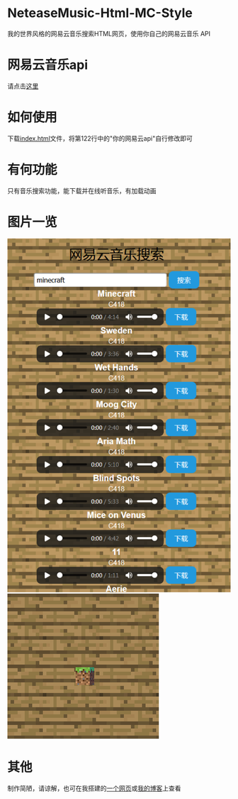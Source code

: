 # NeteaseMusic-Html-MC-Style
我的世界风格的网易云音乐搜索HTML网页，使用你自己的网易云音乐 API
# 网易云音乐api
请点击[这里](https://github.com/Binaryify/NeteaseCloudMusicApi)
# 如何使用
下载[index.html](https://github.com/SkyShadowHero/NeteaseMusic-Html-MC-Style/index.html)文件，将第122行中的"你的网易云api"自行修改即可
# 有何功能
只有音乐搜索功能，能下载并在线听音乐，有加载动画
# 图片一览
![搜索音乐](/img/图片.png "搜索音乐")
![加载动画](/img/grass.png "加载动画")
# 其他
制作简陋，请谅解，也可在我搭建的[一个网页](https://skyshadowhero.github.io/lab/3/)或[我的博客](https://skyshadowhero.github.io/music)上查看
